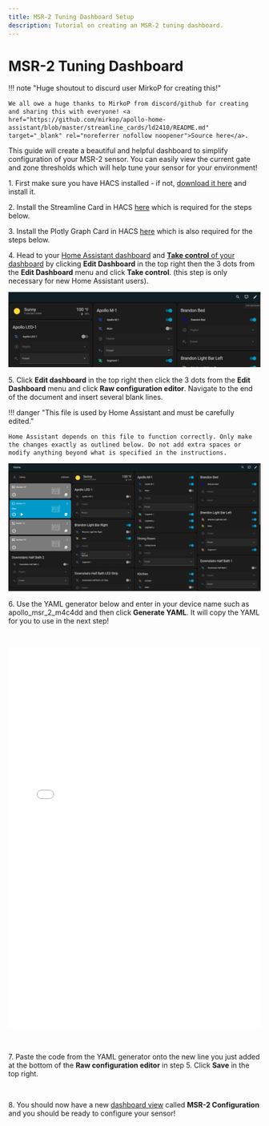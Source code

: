 ```yaml
---
title: MSR-2 Tuning Dashboard Setup
description: Tutorial on creating an MSR-2 tuning dashboard.
---
```

# MSR-2 Tuning Dashboard

!!! note "Huge shoutout to discurd user MirkoP for creating this!"

    We all owe a huge thanks to MirkoP from discord/github for creating and sharing this with everyone! <a href="https://github.com/mirkop/apollo-home-assistant/blob/master/streamline_cards/ld2410/README.md" target="_blank" rel="noreferrer nofollow noopener">Source here</a>.

This guide will create a beautiful and helpful dashboard to simplify configuration of your MSR-2 sensor. You can easily view the current gate and zone thresholds which will help tune your sensor for your environment!

1\. First make sure you have HACS installed - if not, <a href="https://hacs.xyz/docs/use/download/download/" target="_blank" rel="noreferrer nofollow noopener">download it here</a> and install it.

2\. Install the Streamline Card in HACS <a href="https://github.com/brunosabot/streamline-card/?tab=readme-ov-file#with-hacs-recommended" target="_blank" rel="noreferrer nofollow noopener">here</a> which is required for the steps below.

3\. Install the Plotly Graph Card in HACS <a href="https://github.com/dbuezas/lovelace-plotly-graph-card" target="_blank" rel="noreferrer nofollow noopener">here</a> which is also required for the steps below.

4\. Head to your <a href="http://homeassistant.local:8123" target="_blank" rel="noreferrer nofollow noopener">Home Assistant dashboard</a> and <a href="https://www.home-assistant.io/getting-started/onboarding_dashboard/#creating-a-new-dashboard-and-edit-cards" target="_blank" rel="noreferrer nofollow noopener"><strong>Take control</strong> of your dashboard</a> by clicking **Edit Dashboard** in the top right then the 3 dots from the **Edit Dashboard** menu and click **Take control**. (this step is only necessary for new Home Assistant users).

![](../../../assets/home-assistant-take-control-gif.gif)

5\. Click **Edit dashboard** in the top right then click the 3 dots from the **Edit Dashboard** menu and click **Raw configuration editor**. Navigate to the end of the document and insert several blank lines.

!!! danger "This file is used by Home Assistant and must be carefully edited."

    Home Assistant depends on this file to function correctly. Only make the changes exactly as outlined below. Do not add extra spaces or modify anything beyond what is specified in the instructions.

![](../../../assets/m-1-edit-dashboard-raw-config-editor-gif.gif)

6\. Use the YAML generator below and enter in your device name such as apollo\_msr\_2\_m4c4dd and then click **Generate YAML**. It will copy the YAML for you to use in the next step!

&nbsp;

<iframe id="msr2" src="/snippets/msr-2-dashboard-yaml-generator.html" width="100%" height="760" style="border:0;" loading="lazy">
</iframe>

&nbsp;

7\. Paste the code from the YAML generator onto the new line you just added at the bottom of the **Raw configuration editor** in step 5. Click **Save** in the top right.

&nbsp;

8\. You should now have a new <a href="https://www.home-assistant.io/dashboards/views/" target="_blank" rel="noreferrer nofollow noopener">dashboard view</a> called **MSR-2 Configuration** and you should be ready to configure your sensor!

&nbsp;

&nbsp;